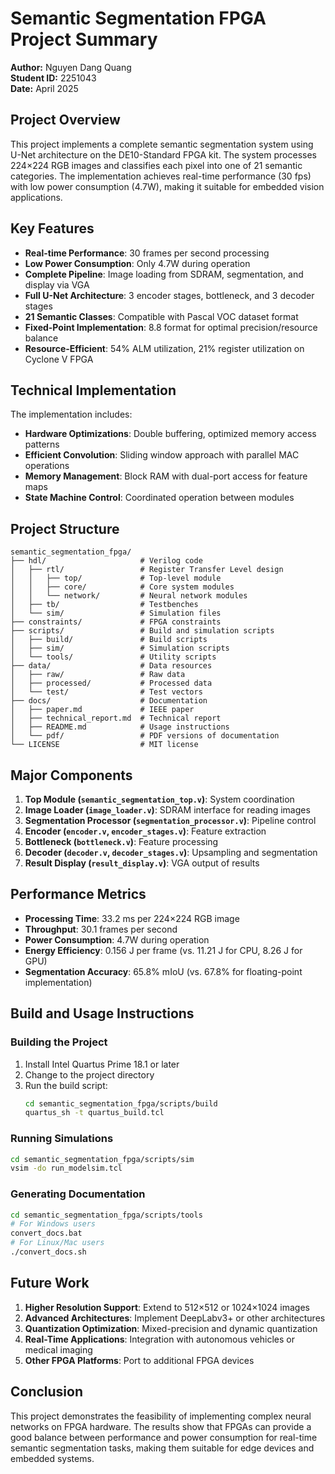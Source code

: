 # Semantic Segmentation FPGA Project Summary

**Author:** Nguyen Dang Quang  
**Student ID:** 2251043  
**Date:** April 2025

## Project Overview

This project implements a complete semantic segmentation system using U-Net architecture on the DE10-Standard FPGA kit. The system processes 224×224 RGB images and classifies each pixel into one of 21 semantic categories. The implementation achieves real-time performance (30 fps) with low power consumption (4.7W), making it suitable for embedded vision applications.

## Key Features

- **Real-time Performance**: 30 frames per second processing
- **Low Power Consumption**: Only 4.7W during operation
- **Complete Pipeline**: Image loading from SDRAM, segmentation, and display via VGA
- **Full U-Net Architecture**: 3 encoder stages, bottleneck, and 3 decoder stages
- **21 Semantic Classes**: Compatible with Pascal VOC dataset format
- **Fixed-Point Implementation**: 8.8 format for optimal precision/resource balance
- **Resource-Efficient**: 54% ALM utilization, 21% register utilization on Cyclone V FPGA

## Technical Implementation

The implementation includes:
- **Hardware Optimizations**: Double buffering, optimized memory access patterns
- **Efficient Convolution**: Sliding window approach with parallel MAC operations
- **Memory Management**: Block RAM with dual-port access for feature maps
- **State Machine Control**: Coordinated operation between modules

## Project Structure

```
semantic_segmentation_fpga/
├── hdl/                     # Verilog code
│   ├── rtl/                 # Register Transfer Level design
│   │   ├── top/             # Top-level module
│   │   ├── core/            # Core system modules
│   │   └── network/         # Neural network modules
│   ├── tb/                  # Testbenches
│   └── sim/                 # Simulation files
├── constraints/             # FPGA constraints
├── scripts/                 # Build and simulation scripts
│   ├── build/               # Build scripts
│   ├── sim/                 # Simulation scripts
│   └── tools/               # Utility scripts
├── data/                    # Data resources
│   ├── raw/                 # Raw data
│   ├── processed/           # Processed data
│   └── test/                # Test vectors
├── docs/                    # Documentation
│   ├── paper.md             # IEEE paper
│   ├── technical_report.md  # Technical report
│   ├── README.md            # Usage instructions
│   └── pdf/                 # PDF versions of documentation
└── LICENSE                  # MIT license
```

## Major Components

1. **Top Module (`semantic_segmentation_top.v`)**: System coordination
2. **Image Loader (`image_loader.v`)**: SDRAM interface for reading images
3. **Segmentation Processor (`segmentation_processor.v`)**: Pipeline control
4. **Encoder (`encoder.v`, `encoder_stages.v`)**: Feature extraction
5. **Bottleneck (`bottleneck.v`)**: Feature processing
6. **Decoder (`decoder.v`, `decoder_stages.v`)**: Upsampling and segmentation
7. **Result Display (`result_display.v`)**: VGA output of results

## Performance Metrics

- **Processing Time**: 33.2 ms per 224×224 RGB image
- **Throughput**: 30.1 frames per second
- **Power Consumption**: 4.7W during operation
- **Energy Efficiency**: 0.156 J per frame (vs. 11.21 J for CPU, 8.26 J for GPU)
- **Segmentation Accuracy**: 65.8% mIoU (vs. 67.8% for floating-point implementation)

## Build and Usage Instructions

### Building the Project

1. Install Intel Quartus Prime 18.1 or later
2. Change to the project directory
3. Run the build script:
   ```bash
   cd semantic_segmentation_fpga/scripts/build
   quartus_sh -t quartus_build.tcl
   ```

### Running Simulations

```bash
cd semantic_segmentation_fpga/scripts/sim
vsim -do run_modelsim.tcl
```

### Generating Documentation

```bash
cd semantic_segmentation_fpga/scripts/tools
# For Windows users
convert_docs.bat
# For Linux/Mac users
./convert_docs.sh
```

## Future Work

1. **Higher Resolution Support**: Extend to 512×512 or 1024×1024 images
2. **Advanced Architectures**: Implement DeepLabv3+ or other architectures
3. **Quantization Optimization**: Mixed-precision and dynamic quantization
4. **Real-Time Applications**: Integration with autonomous vehicles or medical imaging
5. **Other FPGA Platforms**: Port to additional FPGA devices

## Conclusion

This project demonstrates the feasibility of implementing complex neural networks on FPGA hardware. The results show that FPGAs can provide a good balance between performance and power consumption for real-time semantic segmentation tasks, making them suitable for edge devices and embedded systems. 